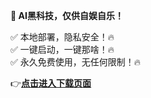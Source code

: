 **🚀 AI黑科技，仅供自娱自乐！**

✅ 本地部署，隐私安全！🔥  
✅ 一键启动，一键那啥！🔥  
✅ 永久免费使用，无任何限制！🔥  

👉[**点击进入下载页面**](https://fuchsia-mechanic-b9c.notion.site/AI-1a95aace73d580af87e3e41a79f09291) 
